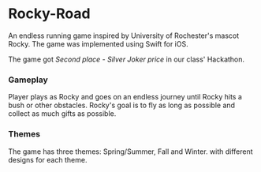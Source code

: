 # Rocky-Road

An endless running game inspired by University of Rochester's mascot Rocky. The game was implemented using Swift for iOS. 

The game got _Second place - Silver Joker price_ in our class' Hackathon. 

### Gameplay 

Player plays as Rocky and goes on an endless journey until Rocky hits a bush or other obstacles. Rocky's goal is to fly as long as possible and collect as much gifts as possible.

### Themes 

The game has three themes: Spring/Summer, Fall and Winter. with different designs for each theme.
